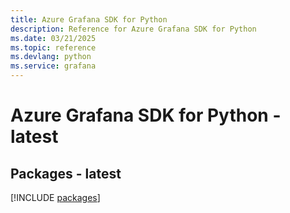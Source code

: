 ```yaml
---
title: Azure Grafana SDK for Python
description: Reference for Azure Grafana SDK for Python
ms.date: 03/21/2025
ms.topic: reference
ms.devlang: python
ms.service: grafana
---
```

# Azure Grafana SDK for Python - latest
## Packages - latest
[!INCLUDE [packages](grafana-index.md)]